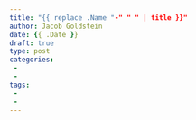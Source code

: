 ```yaml
---
title: "{{ replace .Name "-" " " | title }}"
author: Jacob Goldstein
date: {{ .Date }}
draft: true
type: post
categories:
 -
 -
tags:
 -
 -
---
```


